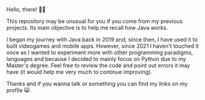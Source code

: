 Hello, there! 👋🏼

This repository may be unusual for you if you come from my previous projects. Its main objective is to help me recall how Java works.

I began my journey with Java back in 2019 and, since then, I have used it to built videogames and mobile apps. However, since 2021 I haven't
touched it once as I wanted to experiment more with other programming paradigms, languages and because I decided to mainly focus on Python
due to my Master's degree. Feel free to review the code and point out errors it may have (it would help me very much to continue improving).

Thanks and if you wanna talk or something you can find my links on my profile 😺. 
